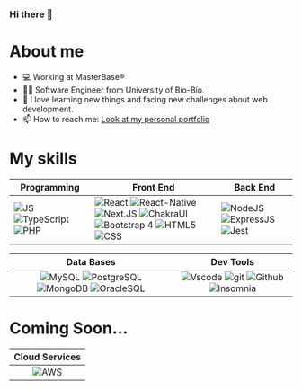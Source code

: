 ### Hi there 👋

# About me 
- 💻 Working at MasterBase&reg;
- 👨‍🎓 Software Engineer from University of Bío-Bío.
- 🌱 I love learning new things and facing new challenges about web development.
- 📫 How to reach me: [Look at my personal portfolio](http://ignaciogonzalez.dev "Look at my personal portfolio")

# My skills
| **Programming** |**Front End** |**Back End**|
|---|---|---|
|![JS](https://img.shields.io/badge/JavaScript-323330?style=for-the-badge&logo=javascript&logoColor=F7DF1E) ![TypeScript](https://img.shields.io/badge/typescript-%23007ACC.svg?style=for-the-badge&logo=typescript&logoColor=white)  ![PHP](https://img.shields.io/badge/PHP-7A86B8?style=for-the-badge&logo=PHP&logoColor=white)| ![React](https://img.shields.io/badge/React-20232A?style=for-the-badge&logo=react&logoColor=61DAFB) ![React-Native](https://img.shields.io/badge/React_Native-20232A?style=for-the-badge&logo=react&logoColor=61DAFB) ![Next.JS](https://img.shields.io/badge/Next.JS-20232A?style=for-the-badge&logo=Next.JS&logoColor=white) ![ChakraUI](https://img.shields.io/badge/Chakra%20UI-1A202C?style=for-the-badge&logo=ChakraUI&logoColor=319795) ![Bootstrap 4](https://img.shields.io/badge/Bootstrap_4-purple?style=for-the-badge&logo=bootstrap&logoColor=white) ![HTML5](https://img.shields.io/badge/HTML5-E34F26?style=for-the-badge&logo=html5&logoColor=white) ![CSS](https://img.shields.io/badge/CSS3-1572B6?style=for-the-badge&logo=css3&logoColor=white) | ![NodeJS](https://img.shields.io/badge/Node.js-339933?style=for-the-badge&logo=nodedotjs&logoColor=white) ![ExpressJS](https://img.shields.io/badge/Express.js-000000?style=for-the-badge&logo=express&logoColor=white) ![Jest](https://img.shields.io/badge/Jest-red?style=for-the-badge&logo=jest&logoColor=white)|

| **Data Bases** | **Dev Tools** |
| :---: | :---: |
|![MySQL](	https://img.shields.io/badge/MySQL-005C84?style=for-the-badge&logo=mysql&logoColor=white) ![PostgreSQL](https://img.shields.io/badge/PostgreSQL-316192?style=for-the-badge&logo=postgresql&logoColor=white) ![MongoDB](https://img.shields.io/badge/MongoDB-4EA94B?style=for-the-badge&logo=mongodb&logoColor=white) ![OracleSQL](https://img.shields.io/badge/OracleSQL-orange?style=for-the-badge&logo=Oracle&logoColor=white) | ![Vscode](https://img.shields.io/badge/VSCode-0078D4?style=for-the-badge&logo=visual%20studio%20code&logoColor=white) ![git](	https://img.shields.io/badge/GIT-E44C30?style=for-the-badge&logo=git&logoColor=white) ![Github](https://img.shields.io/badge/Github-black?style=for-the-badge&logo=Github&logoColor=white) ![Insomnia](https://img.shields.io/badge/Insomnia-4000BF?style=for-the-badge&logo=Insomnia&logoColor=white)

# Coming Soon...
| **Cloud Services** |
| :---: 
| ![AWS](https://img.shields.io/badge/Amazon_Web_Services-232F3E?style=for-the-badge&logo=AmazonAWS&logoColor=FF9900) 

